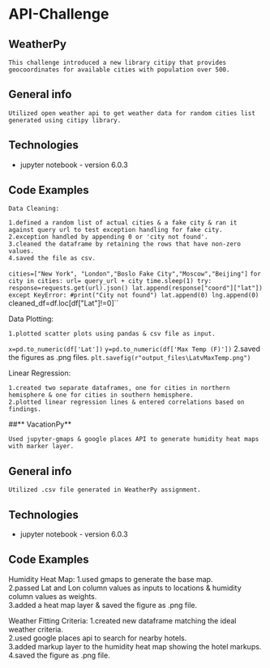 # API-Challenge

## **WeatherPy**

	This challenge introduced a new library citipy that provides geocoordinates for available cities with population over 500.

## General info
	Utilized open weather api to get weather data for random cities list generated using citipy library.

## Technologies
* jupyter notebook - version 6.0.3

## Code Examples

	Data Cleaning:

	1.defined a random list of actual cities & a fake city & ran it against query url to test exception handling for fake city.  
	2.exception handled by appending 0 or 'city not found'.  
	3.cleaned the dataframe by retaining the rows that have non-zero values.  
	4.saved the file as csv.  

``cities=["New York", "London","Boslo Fake City","Moscow","Beijing"]``
``for city in cities:
    url= query_url + city
    time.sleep(1)
    try:
        response=requests.get(url).json()
        lat.append(response["coord"]["lat"])
	except KeyError:
        #print("City not found")
        lat.append(0)
        lng.append(0)
``cleaned_df=df.loc[df["Lat"]!=0]``


 Data Plotting:
 
	1.plotted scatter plots using pandas & csv file as input.  
 ``x=pd.to_numeric(df['Lat'])``
 ``y=pd.to_numeric(df['Max Temp (F)'])``
	2.saved the figures as .png files.
 ``plt.savefig(r"output_files\LatvMaxTemp.png")``
 
 Linear Regression:
 
	1.created two separate dataframes, one for cities in northern hemisphere & one for cities in southern hemisphere.  
	2.plotted linear regression lines & entered correlations based on findings.  


##** VacationPy**

	Used jupyter-gmaps & google places API to generate humidity heat maps with marker layer.  

## General info
	Utilized .csv file generated in WeatherPy assignment.  

## Technologies
* jupyter notebook - version 6.0.3

## Code Examples

 Humidity Heat Map:
	1.used gmaps to generate the base map.  
	2.passed Lat and Lon column values as inputs to locations & humidity column values as weights.  
	3.added a heat map layer & saved the figure as .png file.  
 
 Weather Fitting Criteria:
	1.created new dataframe matching the ideal weather criteria.  
	2.used google places api to search for nearby hotels.  
	3.added markup layer to the humidity heat map showing the hotel markups.  
	4.saved the figure as .png file.  
 